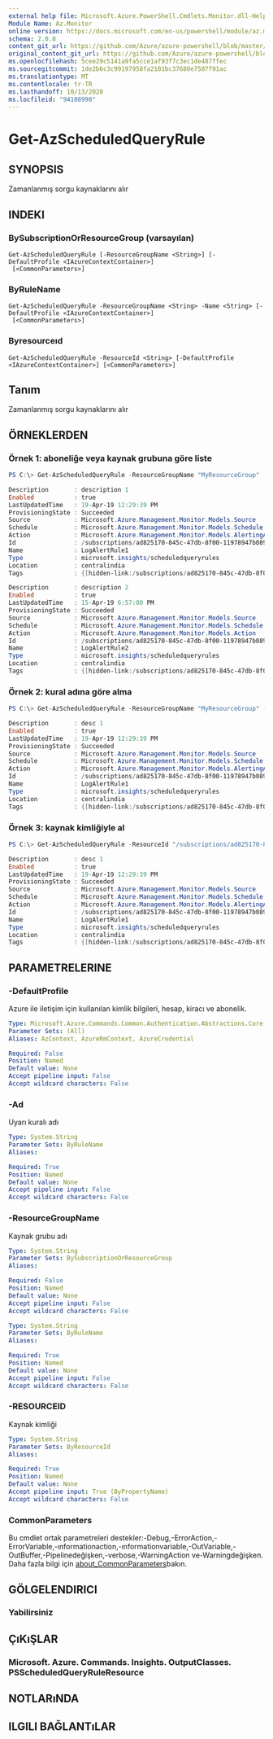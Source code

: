 ```yaml
---
external help file: Microsoft.Azure.PowerShell.Cmdlets.Monitor.dll-Help.xml
Module Name: Az.Monitor
online version: https://docs.microsoft.com/en-us/powershell/module/az.monitor/get-azscheduledqueryrule
schema: 2.0.0
content_git_url: https://github.com/Azure/azure-powershell/blob/master/src/Monitor/Monitor/help/Get-AzScheduledQueryRule.md
original_content_git_url: https://github.com/Azure/azure-powershell/blob/master/src/Monitor/Monitor/help/Get-AzScheduledQueryRule.md
ms.openlocfilehash: 5cee29c5141a9fa5cce1af93f7c3ec1de487ffec
ms.sourcegitcommit: 1de2b6c3c99197958fa2101bc37680e7507f91ac
ms.translationtype: MT
ms.contentlocale: tr-TR
ms.lasthandoff: 10/13/2020
ms.locfileid: "94108998"
---
```

# Get-AzScheduledQueryRule

## SYNOPSIS
Zamanlanmış sorgu kaynaklarını alır

## INDEKI

### BySubscriptionOrResourceGroup (varsayılan)
```
Get-AzScheduledQueryRule [-ResourceGroupName <String>] [-DefaultProfile <IAzureContextContainer>]
 [<CommonParameters>]
```

### ByRuleName
```
Get-AzScheduledQueryRule -ResourceGroupName <String> -Name <String> [-DefaultProfile <IAzureContextContainer>]
 [<CommonParameters>]
```

### Byresourceıd
```
Get-AzScheduledQueryRule -ResourceId <String> [-DefaultProfile <IAzureContextContainer>] [<CommonParameters>]
```

## Tanım
Zamanlanmış sorgu kaynaklarını alır

## ÖRNEKLERDEN

### Örnek 1: aboneliğe veya kaynak grubuna göre liste
```powershell
PS C:\> Get-AzScheduledQueryRule -ResourceGroupName "MyResourceGroup"

Description       : description 1
Enabled           : true
LastUpdatedTime   : 19-Apr-19 12:29:39 PM
ProvisioningState : Succeeded
Source            : Microsoft.Azure.Management.Monitor.Models.Source
Schedule          : Microsoft.Azure.Management.Monitor.Models.Schedule
Action            : Microsoft.Azure.Management.Monitor.Models.AlertingAction
Id                : /subscriptions/ad825170-845c-47db-8f00-11978947b089/resourceGroups/MyResourceGroup/providers/microsoft.insights/scheduledqueryrules/LogAlertRule1
Name              : LogAlertRule1
Type              : microsoft.insights/scheduledqueryrules
Location          : centralindia
Tags              : {[hidden-link:/subscriptions/ad825170-845c-47db-8f00-11978947b089/resourceGroups/MyResourceGroup/providers/Microsoft.OperationalInsights/workspaces/MyWorkspace, Resource]}

Description       : description 2
Enabled           : true
LastUpdatedTime   : 15-Apr-19 6:57:00 PM
ProvisioningState : Succeeded
Source            : Microsoft.Azure.Management.Monitor.Models.Source
Schedule          : Microsoft.Azure.Management.Monitor.Models.Schedule
Action            : Microsoft.Azure.Management.Monitor.Models.Action
Id                : /subscriptions/ad825170-845c-47db-8f00-11978947b089/resourceGroups/MyResourceGroup/providers/microsoft.insights/scheduledqueryrules/LogAlertRule2
Name              : LogAlertRule2
Type              : microsoft.insights/scheduledqueryrules
Location          : centralindia
Tags              : {[hidden-link:/subscriptions/ad825170-845c-47db-8f00-11978947b089/resourceGroups/MyResourceGroup/providers/Microsoft.OperationalInsights/workspaces/MyWorkspace, Resource]}
```

### Örnek 2: kural adına göre alma
```powershell
PS C:\> Get-AzScheduledQueryRule -ResourceGroupName "MyResourceGroup" -Name "LogAlertRule1"

Description       : desc 1
Enabled           : true
LastUpdatedTime   : 19-Apr-19 12:29:39 PM
ProvisioningState : Succeeded
Source            : Microsoft.Azure.Management.Monitor.Models.Source
Schedule          : Microsoft.Azure.Management.Monitor.Models.Schedule
Action            : Microsoft.Azure.Management.Monitor.Models.AlertingAction
Id                : /subscriptions/ad825170-845c-47db-8f00-11978947b089/resourceGroups/MyResourceGroup/providers/microsoft.insights/scheduledqueryrules/LogAlertRule1
Name              : LogAlertRule1
Type              : microsoft.insights/scheduledqueryrules
Location          : centralindia
Tags              : {[hidden-link:/subscriptions/ad825170-845c-47db-8f00-11978947b089/resourceGroups/MyResourceGroup/providers/Microsoft.OperationalInsights/workspaces/MyWorkspace, Resource]}
```

### Örnek 3: kaynak kimliğiyle al
```powershell
PS C:\> Get-AzScheduledQueryRule -ResourceId "/subscriptions/ad825170-845c-47db-8f00-11978947b089/resourceGroups/MyResourceGroup/providers/microsoft.insights/scheduledqueryrules/LogAlertRule1"

Description       : desc 1
Enabled           : true
LastUpdatedTime   : 19-Apr-19 12:29:39 PM
ProvisioningState : Succeeded
Source            : Microsoft.Azure.Management.Monitor.Models.Source
Schedule          : Microsoft.Azure.Management.Monitor.Models.Schedule
Action            : Microsoft.Azure.Management.Monitor.Models.AlertingAction
Id                : /subscriptions/ad825170-845c-47db-8f00-11978947b089/resourceGroups/MyResourceGroup/providers/microsoft.insights/scheduledqueryrules/LogAlertRule1
Name              : LogAlertRule1
Type              : microsoft.insights/scheduledqueryrules
Location          : centralindia
Tags              : {[hidden-link:/subscriptions/ad825170-845c-47db-8f00-11978947b089/resourceGroups/MyResourceGroup/providers/Microsoft.OperationalInsights/workspaces/MyWorkspace, Resource]}
```

## PARAMETRELERINE

### -DefaultProfile
Azure ile iletişim için kullanılan kimlik bilgileri, hesap, kiracı ve abonelik.

```yaml
Type: Microsoft.Azure.Commands.Common.Authentication.Abstractions.Core.IAzureContextContainer
Parameter Sets: (All)
Aliases: AzContext, AzureRmContext, AzureCredential

Required: False
Position: Named
Default value: None
Accept pipeline input: False
Accept wildcard characters: False
```

### -Ad
Uyarı kuralı adı

```yaml
Type: System.String
Parameter Sets: ByRuleName
Aliases:

Required: True
Position: Named
Default value: None
Accept pipeline input: False
Accept wildcard characters: False
```

### -ResourceGroupName
Kaynak grubu adı

```yaml
Type: System.String
Parameter Sets: BySubscriptionOrResourceGroup
Aliases:

Required: False
Position: Named
Default value: None
Accept pipeline input: False
Accept wildcard characters: False
```

```yaml
Type: System.String
Parameter Sets: ByRuleName
Aliases:

Required: True
Position: Named
Default value: None
Accept pipeline input: False
Accept wildcard characters: False
```

### -RESOURCEID
Kaynak kimliği

```yaml
Type: System.String
Parameter Sets: ByResourceId
Aliases:

Required: True
Position: Named
Default value: None
Accept pipeline input: True (ByPropertyName)
Accept wildcard characters: False
```

### CommonParameters
Bu cmdlet ortak parametreleri destekler:-Debug,-ErrorAction,-ErrorVariable,-ınformationaction,-ınformationvariable,-OutVariable,-OutBuffer,-Pipelinedeğişken,-verbose,-WarningAction ve-Warningdeğişken. Daha fazla bilgi için [about_CommonParameters](http://go.microsoft.com/fwlink/?LinkID=113216)bakın.

## GÖLGELENDIRICI

### Yabilirsiniz

## ÇıKıŞLAR

### Microsoft. Azure. Commands. Insights. OutputClasses. PSScheduledQueryRuleResource

## NOTLARıNDA

## ILGILI BAĞLANTıLAR
